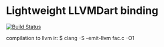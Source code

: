 # Lightweight LLVM­Dart binding

[![Build Status](https://travis-ci.org/samber/llvm_dart_binding.svg?branch=master)](https://travis-ci.org/samber/llvm_dart_binding)

compilation to llvm ir: $ clang -S -emit-llvm fac.c -O1